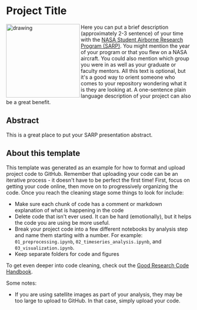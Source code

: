 # Project Title
<img align = "left" src="https://science.nasa.gov/wp-content/uploads/2023/11/sarp-patch.jpeg?w=1280&format=webp" alt="drawing" width="200"/>Here you can put a brief description (approximately 2-3 sentence) of your time with the [NASA Student Airborne Research Program (SARP)](https://science.nasa.gov/earth-science/early-career-opportunities/student-airborne-research-program/). You might mention the year of your program or that you flew on a NASA aircraft. You could also mention which group you were in as well as your graduate or faculty mentors. All this text is optional, but it's a good way to orient someone who comes to your repository wondering what it is they are looking at. A one-sentence plain language description of your project can also be a great benefit.


## Abstract
This is a great place to put your SARP presentation abstract.

## About this template

This template was generated as an example for how to format and upload project code to GitHub. Remember that uploading your code can be an iterative process - it doesn't have to be perfect the first time! First, focus on getting your code online, then move on to progressively organizing the code. Once you reach the cleaning stage some things to look for include:

- Make sure each chunk of code has a comment or markdown explanation of what is happening in the code
- Delete code that isn't ever used. It can be hard (emotionally), but it helps the code you are using be more useful.
- Break your project code into a few different notebooks by analysis step and name them starting with a number. For example: `01_preprocessing.ipynb`, `02_timeseries_analysis.ipynb`, and `03_visualization.ipynb`.
- Keep separate folders for code and figures

To get even deeper into code cleaning, check out the [Good Research Code Handbook](https://goodresearch.dev/index.html).

Some notes:
- If you are using satellite images as part of your analysis, they may be too large to upload to GitHub. In that case, simply upload your code.